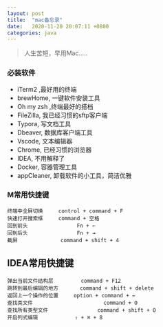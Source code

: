 ```yaml
---
layout: post
title:  "mac备忘录"
date:   2020-11-20 20:07:11 +0800
categories: java
---
```


>  人生苦短，早用Mac.....

###  必装软件
* iTerm2 ,最好用的终端
* brewHome, 一键软件安装工具
* Oh my zsh ,终端最好的搭档
* FileZilla, 我已经习惯的sftp客户端
* Typora, 写文档工具
* Dbeaver, 数据库客户端工具
* Vscode, 文本编辑器
* Chrome, 已经习惯的浏览器
* IDEA, 不用解释了
* Docker, 容器管理工具
* appCleaner, 卸载软件的小工具，简洁优雅



###  M常用快捷键
```
终端中全屏切换		control + command + F
快速打开搜索框		command + 空格
回到前头				Fn + ←
回到后头				Fn + →  
截屏              command + shift + 4
```

## IDEA常用快捷键
```
弹出当前文件结构层 		  command + F12
跳转到最后编辑的地方 		 command + shift + delete
返回上一个操作的位置     option + command + ←
查找类文件					    command + O
查找所有类型文件				command + shift + O
开启列式编辑            ⇧ + ⌘ + 8
```





